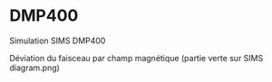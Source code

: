 # DMP400
Simulation SIMS DMP400


Déviation du faisceau par champ magnétique (partie verte sur SIMS diagram.png)